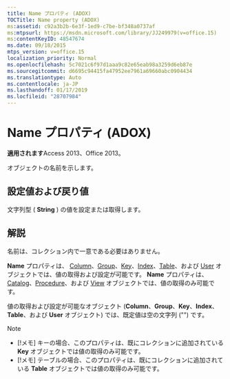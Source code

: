 ```yaml
---
title: Name プロパティ (ADOX)
TOCTitle: Name property (ADOX)
ms:assetid: c92a3b2b-6e3f-1ed9-c7be-bf348a0737af
ms:mtpsurl: https://msdn.microsoft.com/library/JJ249979(v=office.15)
ms:contentKeyID: 48547674
ms.date: 09/18/2015
mtps_version: v=office.15
localization_priority: Normal
ms.openlocfilehash: 5c7021c6f97d1aaa9c82e65eab98a3259d6eb87e
ms.sourcegitcommit: d6695c94415fa47952ee7961a69660abc0904434
ms.translationtype: Auto
ms.contentlocale: ja-JP
ms.lasthandoff: 01/17/2019
ms.locfileid: "28707984"
---
```

# <a name="name-property-adox"></a>Name プロパティ (ADOX)

**適用されます**Access 2013、Office 2013。

オブジェクトの名前を示します。

## <a name="settings-and-return-values"></a>設定値および戻り値

文字列型 ( **String** ) の値を設定または取得します。

## <a name="remarks"></a>解説

名前は、コレクション内で一意である必要はありません。

**Name** プロパティは、 [Column](column-object-adox.md)、[Group](group-object-adox.md)、[Key](key-object-adox.md)、[Index](index-object-adox.md)、[Table](table-object-adox.md)、および [User](user-object-adox.md) オブジェクトでは、値の取得および設定が可能です。 **Name** プロパティは、 [Catalog](catalog-object-adox.md)、[Procedure](procedure-object-adox.md)、および [View](view-object-adox.md) オブジェクトでは、値の取得のみ可能です。

値の取得および設定が可能なオブジェクト (**Column**、**Group**、**Key**、**Index**、**Table**、および **User** オブジェクト) では、既定値は空の文字列 ("") です。

> [!NOTE]
> - [!メモ] キーの場合、このプロパティは、既にコレクションに追加されている **Key** オブジェクトでは値の取得のみ可能です。
> - [!メモ] テーブルの場合、このプロパティは、既にコレクションに追加されている **Table** オブジェクトでは値の取得のみ可能です。


